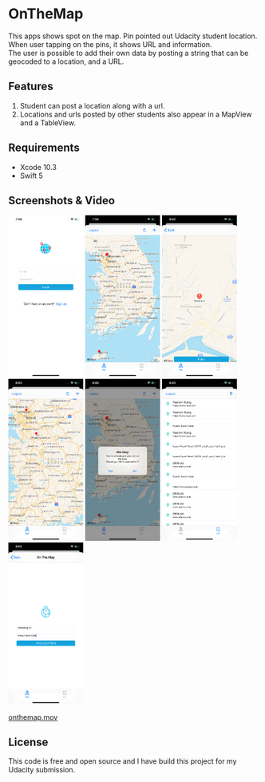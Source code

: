 # OnTheMap

This apps shows spot on the map. Pin pointed out Udacity student location.</br>
When user tapping on the pins, it shows URL and information.</br>
The user is possible to add their own data by posting a string that can be geocoded to a location, and a URL.


## Features 

1) Student can post a location along with a url.
2) Locations and urls posted by other students also appear in a MapView and a TableView.

## Requirements

- Xcode 10.3
- Swift 5

## Screenshots & Video

<img src = "screenshot/login.PNG" width = "150">  <img src = "screenshot/map.PNG" width = "150">  <img src = "screenshot/find_spot.PNG" width = "150">  <img src = "screenshot/finish_pin.PNG" width = "150">  <img src = "screenshot/overwrite.PNG" width = "150">  <img src = "screenshot/pin list.PNG" width = "150"> <img src = "screenshot/enter place.PNG" width = "150">

[onthemap.mov](onthemap.mov)

## License
This code is free and open source and I have build this project for my Udacity submission.

            
